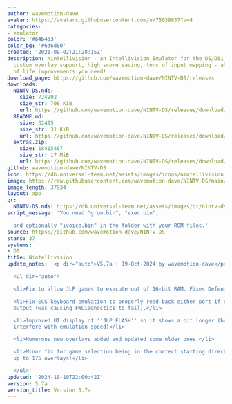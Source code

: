 ```yaml
---
author: wavemotion-dave
avatar: https://avatars.githubusercontent.com/u/75039837?v=4
categories:
- emulator
color: '#b4b4d3'
color_bg: '#6d6d80'
created: '2021-09-02T21:28:15Z'
description: Nintellivision - an Intellivision Emulator for the DS/DSi. High compatibility,
  custom overlay support, high score saving, tons of input mapping - all the quality
  of life improvements you need!
download_page: https://github.com/wavemotion-dave/NINTV-DS/releases
downloads:
  NINTV-DS.nds:
    size: 724992
    size_str: 708 KiB
    url: https://github.com/wavemotion-dave/NINTV-DS/releases/download/5.7a/NINTV-DS.nds
  README.md:
    size: 32495
    size_str: 31 KiB
    url: https://github.com/wavemotion-dave/NINTV-DS/releases/download/5.7a/README.md
  extras.zip:
    size: 18415487
    size_str: 17 MiB
    url: https://github.com/wavemotion-dave/NINTV-DS/releases/download/5.7a/extras.zip
github: wavemotion-dave/NINTV-DS
icon: https://db.universal-team.net/assets/images/icons/nintellivision.png
image: https://raw.githubusercontent.com/wavemotion-dave/NINTV-DS/main/arm9/gfx/bgTop.png
image_length: 37934
layout: app
qr:
  NINTV-DS.nds: https://db.universal-team.net/assets/images/qr/nintv-ds-nds.png
script_message: 'You need "grom.bin", "exec.bin",

  and optionally "ivoice.bin" in the folder with your ROM files.'
source: https://github.com/wavemotion-dave/NINTV-DS
stars: 37
systems:
- DS
title: Nintellivision
update_notes: '<p dir="auto">V5.7a : 19-Oct-2024 by wavemotion-dave</p>

  <ul dir="auto">

  <li>Fix to allow JLP games to execute out of 16-bit RAM. Fixes Defender of the Crown.</li>

  <li>Fix ECS keyboard emulation to properly read back either port if configured for
  output (was causing FWDiagnostics to fail).</li>

  <li>Improved UI display of ''JLP FLASH'' so it shows a bit longer (but doesn''t
  interfere with emulation speed)</li>

  <li>Numerous new overlays added and updated some older ones.</li>

  <li>Minor fix for game selection being in the correct starting directory and now
  up to 175 overlays!</li>

  </ul>'
updated: '2024-10-19T22:00:42Z'
version: 5.7a
version_title: Version 5.7a
---
```

